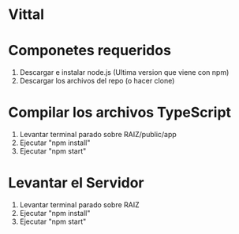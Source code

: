 # Vittal

# Componetes requeridos
1. Descargar e instalar node.js (Ultima version que viene con npm)
3. Descargar los archivos del repo (o hacer clone)

# Compilar los archivos TypeScript
1. Levantar terminal parado sobre RAIZ/public/app
2. Ejecutar "npm install"
3. Ejecutar "npm start"

# Levantar el Servidor
1. Levantar terminal parado sobre RAIZ
2. Ejecutar "npm install"
3. Ejecutar "npm start"

